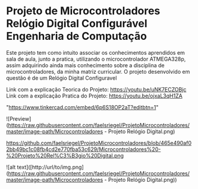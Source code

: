 # Projeto de Microcontroladores <br> Relógio Digital Configurável <br> Engenharia de Computação 
Este projeto tem como intuito associar os conhecimentos aprendidos em sala de aula, junto a pratica, utilizando o microcontrolador ATMEGA328p, assim adquirindo ainda mais conhecimento sobre a disciplina de microcontroladores, da minha matriz curricular.  O projeto desenvolvido em questão é de um Relógio Digital Configuravel


Link com a explicação Teorica do Projeto: https://youtu.be/uNK7ECZOBjc<br>
Link com a explicação Pratica do Projeto: https://youtu.be/ojxaL3qH1ZA

"https://www.tinkercad.com/embed/6p6S18OP2aT?editbtn=1"

![Preview](https://raw.githubusercontent.com/faelsriegel/ProjetoMicrocontroladores/master/image-path/Microcontroladores - Projeto Relógio Digital.png)

https://github.com/faelsriegel/ProjetoMicrocontroladores/blob/465e490af02bb49bc1c08fb4cd2e770fba53c629/Microcontroladores%20-%20Projeto%20Rel%C3%B3gio%20Digital.png

![alt text]([http://url/to/img.png](https://raw.githubusercontent.com/faelsriegel/ProjetoMicrocontroladores/master/image-path/Microcontroladores - Projeto Relógio Digital.png))
